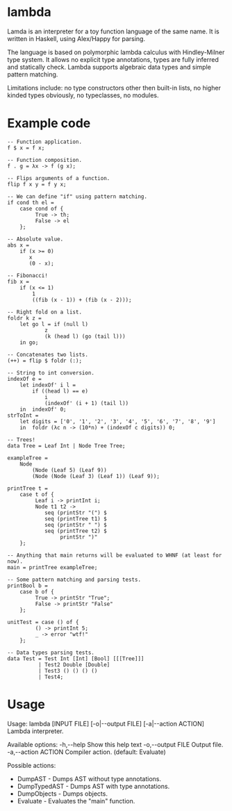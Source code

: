 lambda
======

Lamda is an interpreter for a toy function language of the same name. It is written in Haskell, using Alex/Happy for parsing.

The language is based on polymorphic lambda calculus with Hindley-Milner type system. It allows no explicit type annotations, types are fully inferred and statically check. Lambda supports algebraic data types and simple pattern matching.

Limitations include: no type constructors other then built-in lists, no higher kinded types obviously, no typeclasses, no modules.

Example code
============

```
-- Function application.
f $ x = f x;

-- Function composition.
f . g = λx -> f (g x);

-- Flips arguments of a function.
flip f x y = f y x;

-- We can define "if" using pattern matching.
if cond th el =
    case cond of {
         True -> th;
         False -> el
    };

-- Absolute value.
abs x =
    if (x >= 0)
       x
       (0 - x);

-- Fibonacci!
fib x =
    if (x <= 1)
        1
        ((fib (x - 1)) + (fib (x - 2)));

-- Right fold on a list.
foldr k z =
    let go l = if (null l)
            z
            (k (head l) (go (tail l)))
    in go;

-- Concatenates two lists.
(++) = flip $ foldr (:);

-- String to int conversion.
indexOf e =
    let indexOf' i l =
        if ((head l) == e)
            i
            (indexOf' (i + 1) (tail l))
    in  indexOf' 0;
strToInt =
    let digits = ['0', '1', '2', '3', '4', '5', '6', '7', '8', '9']
    in  foldr (λc n -> (10*n) + (indexOf c digits)) 0;

-- Trees!
data Tree = Leaf Int | Node Tree Tree;

exampleTree =
    Node
        (Node (Leaf 5) (Leaf 9))
        (Node (Node (Leaf 3) (Leaf 1)) (Leaf 9));

printTree t =
    case t of {
         Leaf i -> printInt i;
         Node t1 t2 -> 
            seq (printStr "(") $ 
            seq (printTree t1) $
            seq (printStr " ") $
            seq (printTree t2) $
                 printStr ")"
    };

-- Anything that main returns will be evaluated to WHNF (at least for now).
main = printTree exampleTree;

-- Some pattern matching and parsing tests.
printBool b =
    case b of {
         True -> printStr "True";
         False -> printStr "False"
    };

unitTest = case () of {
         () -> printInt 5;
         _ -> error "wtf!"
    };

-- Data types parsing tests.
data Test = Test Int [Int] [Bool] [[[Tree]]]
          | Test2 Double [Double]
          | Test3 () () () ()
          | Test4;
```

Usage
=====

Usage: lambda [INPUT FILE] [-o|--output FILE] [-a|--action ACTION]
  Lambda interpreter.

Available options:
  -h,--help                Show this help text
  -o,--output FILE         Output file.
  -a,--action ACTION       Compiler action. (default: Evaluate)
  
Possible actions:
* DumpAST - Dumps AST without type annotations.
* DumpTypedAST - Dumps AST with type annotations.
* DumpObjects - Dumps objects.
* Evaluate - Evaluates the "main" function.
